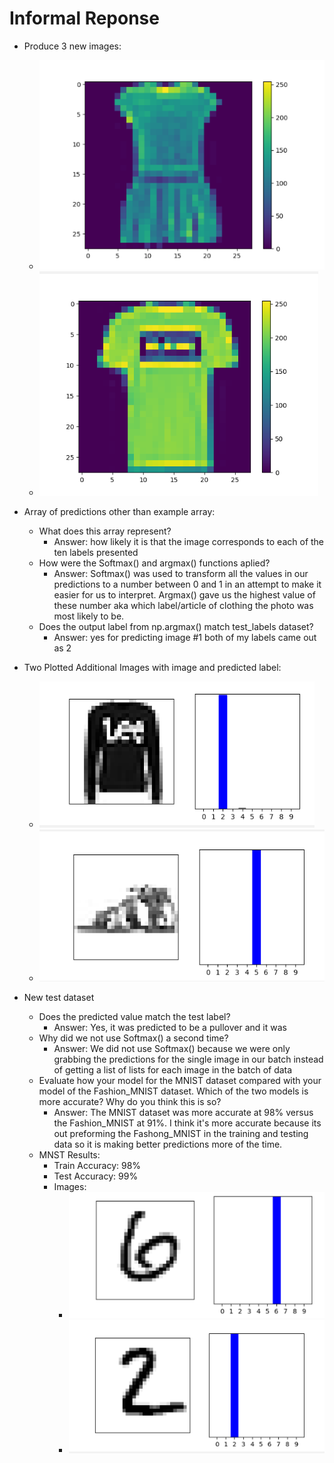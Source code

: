 # Informal Reponse 

- Produce 3 new images: 
    - ![](images/Capture.PNG)
    - ![](images/Capture1.PNG)
    
- Array of predictions other than example array: 
    - What does this array represent? 
      - Answer: how likely it is that the image corresponds to each of the ten labels presented 
    - How were the Softmax() and argmax() functions aplied? 
      - Answer: Softmax() was used to transform all the values in our predictions to a number between 0 and 1 in an attempt to make it easier for us to interpret. Argmax() gave us the highest value of these number aka which label/article of clothing the photo was most likely to be. 
    - Does the output label from np.argmax() match test_labels dataset?
      - Answer: yes for predicting image #1 both of my labels came out as 2
- Two Plotted Additional Images with image and predicted label: 
  - ![](images/Capture4.png)
  - ![](images/Capture5.png)
- New test dataset 
    - Does the predicted value match the test label?
      - Answer: Yes, it was predicted to be a pullover and it was 
    - Why did we not use Softmax() a second time? 
      - Answer: We did not use Softmax() because we were only grabbing the predictions for the single image in our batch instead of getting a list of lists for each image in the batch of data
    - Evaluate how your model for the MNIST dataset compared with your model of the Fashion_MNIST dataset. Which of the two models is more accurate? Why do you think this is so?
        - Answer: The MNIST dataset was more accurate at 98% versus the Fashion_MNIST at 91%. I think it's more accurate because its out preforming the Fashong_MNIST in the training and testing data so it is making better predictions more of the time. 
    - MNST Results: 
        - Train Accuracy: 98%
        - Test Accuracy: 99%
        - Images: 
            - ![](images/bleh.PNG)
            - ![](images/bleh2.PNG)